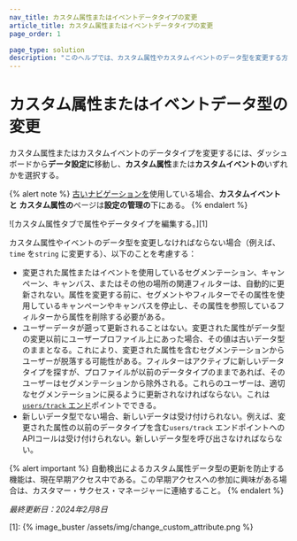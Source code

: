 ```yaml
---
nav_title: カスタム属性またはイベントデータタイプの変更
article_title: カスタム属性またはイベントデータタイプの変更
page_order: 1

page_type: solution
description: "このヘルプでは、カスタム属性やカスタムイベントのデータ型を変更する方法と、その意味について説明する。"
---
```


# カスタム属性またはイベントデータ型の変更

カスタム属性またはカスタムイベントのデータタイプを変更するには、ダッシュボードから**データ設定に**移動し、**カスタム属性**または**カスタムイベントの**いずれかを選択する。

{% alert note %}
[古いナビゲーションを]({{site.baseurl}}/navigation)使用している場合、**カスタムイベントと** **カスタム属性の**ページは**設定の管理の**下にある。
{% endalert %}

![カスタム属性タブで属性やデータタイプを編集する。][1]

カスタム属性やイベントのデータ型を変更しなければならない場合（例えば、`time` を`string` に変更する）、以下のことを考慮する：

- 変更された属性またはイベントを使用しているセグメンテーション、キャンペーン、キャンバス、またはその他の場所の関連フィルターは、自動的に更新されない。属性を変更する前に、セグメントやフィルターでその属性を使用しているキャンペーンやキャンバスを停止し、その属性を参照しているフィルターから属性を削除する必要がある。
- ユーザーデータが遡って更新されることはない。変更された属性がデータ型の変更以前にユーザープロファイル上にあった場合、その値は古いデータ型のままとなる。これにより、変更された属性を含むセグメンテーションからユーザーが脱落する可能性がある。フィルターはアクティブに新しいデータタイプを探すが、プロファイルが以前のデータタイプのままであれば、そのユーザーはセグメンテーションから除外される。これらのユーザーは、適切なセグメンテーションに戻るように更新されなければならない。これは[`users/track` エンド]({{site.baseurl}}/api/endpoints/user_data/post_user_track/)ポイントでできる。
- 新しいデータ型でない場合、新しいデータは受け付けられない。例えば、変更された属性の以前のデータタイプを含む`users/track` エンドポイントへのAPIコールは受け付けられない。新しいデータ型を呼び出さなければならない。

{% alert important %}
自動検出によるカスタム属性データ型の更新を防止する機能は、現在早期アクセス中である。この早期アクセスへの参加に興味がある場合は、カスタマー・サクセス・マネージャーに連絡すること。
{% endalert %}

_最終更新日：2024年2月8日_

[1]: {% image_buster /assets/img/change_custom_attribute.png %}
